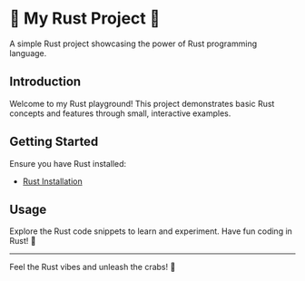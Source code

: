 # 🦀 My Rust Project 🦀

A simple Rust project showcasing the power of Rust programming language.

## Introduction

Welcome to my Rust playground! This project demonstrates basic Rust concepts and features through small, interactive examples.

## Getting Started

Ensure you have Rust installed:

- [Rust Installation](https://www.rust-lang.org/tools/install)

## Usage

Explore the Rust code snippets to learn and experiment. Have fun coding in Rust! 🚀

---

Feel the Rust vibes and unleash the crabs! 🦀
